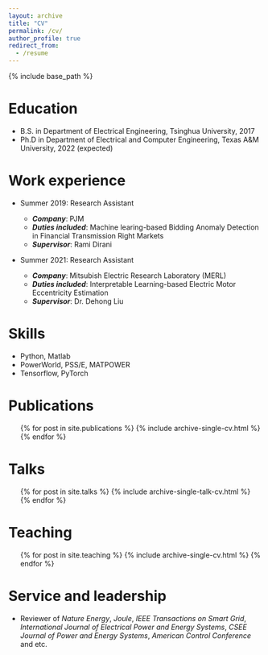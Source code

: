 ```yaml
---
layout: archive
title: "CV"
permalink: /cv/
author_profile: true
redirect_from:
  - /resume
---
```


{% include base_path %}

Education
======
* B.S. in Department of Electrical Engineering, Tsinghua University, 2017
* Ph.D in Department of Electrical and Computer Engineering, Texas A&M University, 2022 (expected)

Work experience
======
* Summer 2019: Research Assistant
  * ***Company***: PJM
  * ***Duties included***: Machine learing-based Bidding Anomaly Detection in Financial Transmission Right Markets
  * ***Supervisor***: Rami Dirani

* Summer 2021: Research Assistant
  * ***Company***: Mitsubish Electric Research Laboratory (MERL)
  * ***Duties included***: Interpretable Learning-based Electric Motor Eccentricity Estimation
  * ***Supervisor***: Dr. Dehong Liu
  
Skills
======
* Python, Matlab
* PowerWorld, PSS/E, MATPOWER
* Tensorflow, PyTorch

Publications
======
  <ul>{% for post in site.publications %}
    {% include archive-single-cv.html %}
  {% endfor %}</ul>
  
Talks
======
  <ul>{% for post in site.talks %}
    {% include archive-single-talk-cv.html %}
  {% endfor %}</ul>
  
Teaching
======
  <ul>{% for post in site.teaching %}
    {% include archive-single-cv.html %}
  {% endfor %}</ul>
  
Service and leadership
======
* Reviewer of *Nature Energy*, *Joule*, *IEEE Transactions on Smart Grid*, *International Journal of Electrical Power and Energy Systems*, *CSEE Journal of Power and Energy Systems*, *American Control Conference* and etc.
